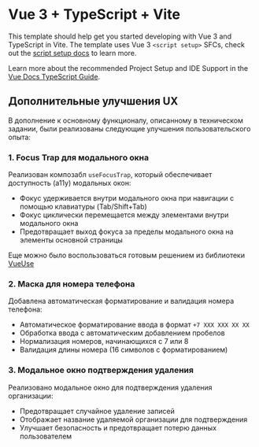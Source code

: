 # Vue 3 + TypeScript + Vite

This template should help get you started developing with Vue 3 and TypeScript in Vite. The template uses Vue 3 `<script setup>` SFCs, check out the [script setup docs](https://v3.vuejs.org/api/sfc-script-setup.html#sfc-script-setup) to learn more.

Learn more about the recommended Project Setup and IDE Support in the [Vue Docs TypeScript Guide](https://vuejs.org/guide/typescript/overview.html#project-setup).

## Дополнительные улучшения UX

В дополнение к основному функционалу, описанному в техническом задании, были реализованы следующие улучшения пользовательского опыта:

### 1. Focus Trap для модального окна

Реализован композабл `useFocusTrap`, который обеспечивает доступность (a11y) модальных окон:
- Фокус удерживается внутри модального окна при навигации с помощью клавиатуры (Tab/Shift+Tab)
- Фокус циклически перемещается между элементами внутри модального окна
- Предотвращает выход фокуса за пределы модального окна на элементы основной страницы

Еще можно было воспользоваться готовым решением из библиотеки [VueUse](https://vueuse.org/integrations/useFocusTrap)

### 2. Маска для номера телефона

Добавлена автоматическая форматирование и валидация номера телефона:
- Автоматическое форматирование ввода в формат `+7 XXX XXX XX XX`
- Обработка ввода с автоматическим добавлением пробелов
- Нормализация номеров, начинающихся с 7 или 8
- Валидация длины номера (16 символов с форматированием)

### 3. Модальное окно подтверждения удаления

Реализовано модальное окно для подтверждения удаления организации:
- Предотвращает случайное удаление записей
- Отображает название удаляемой организации для подтверждения
- Улучшает безопасность и предотвращает потерю данных пользователем
